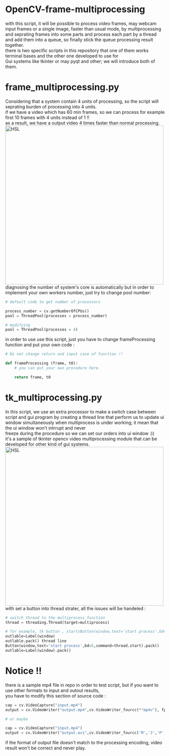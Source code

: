 # OpenCV-frame-multiprocessing
with this script, it will be possible to process video frames, may webcam input frames or a single image,
faster than usual mode, by multiprocessing and seprating frames into some parts and process each part by a thread and add
them into a queue, so finally stick the queue processing result together.\
there is two specific scripts in this repository that one of them works terminal bases and the other one developed to use for\
Gui systems like tkinter or may pyqt and other; we will introduce both of them.

# frame_multiprocessing.py
Considering that a system contain 4 units of processing, so the script will seprating burden of processing into 4 units.\
if we have a video which has 60 min frames, so we can process for example first 10 frames with 4 units instead of 1 !!\
as a result, we have a output video 4 times faster than normal processing.
<a href="https://github.com/mahdizynali/Soccer-Robot-Playground"><img src="https://s2.uupload.ir/files/screenshot_from_2023-03-03_17-43-33_bt4.png" alt="HSL" width="500"></a> \
diagnosing the number of system's core is automatically but in order to implement your own workers number, just try to change pool number: 
```python
# default code to get number of processors

process_number = cv.getNumberOfCPUs()
pool = ThreadPool(processes = process_number)
```
```python
# modifying
pool = ThreadPool(processes = 4)
```
in order to use use this script, just you have to change frameProcessing function and put your own code :
```python
# Do not change return and input case of function !!

def frameProcessing (frame, t0):
    # you can put your own procedure here.

    return frame, t0
```

# tk_multiprocessing.py
In this script, we use an extra processor to make a switch case between script and gui program by creating a thread line that 
perform us to update ui window simultaneously when multiprocess is under working; it mean that the ui window won't intrrupt and never \
freeze during the procedure so we can set our orders into ui window :)) \
it's a sample of tkinter opencv video multiprocessing module that can be developed for other kind of gui systems. \
<a href="https://github.com/mahdizynali/Soccer-Robot-Playground"><img src="https://s2.uupload.ir/files/screenshot_from_2023-03-03_18-20-48_auvd.png" alt="HSL" width="500"></a> \
with set a button into thread strater, all the issues will be handeled :
```python
# switch thread to the multiprocess function
thread = threading.Thread(target=multiprocess)

# for example, tk button , startsButton(window,text='start process',bd=5,command=thread.start).pack()
outlable=Label(window)
outlable.pack() thread line
Button(window,text='start process',bd=5,command=thread.start).pack()
outlable=Label(window).pack()
```

# Notice !!
there is a sample mp4 file in repo in order to test script, but if you want to use other formats to input and outout results, \
you have to modify this section of source code :
```python
cap = cv.VideoCapture("input.mp4")   
output = cv.VideoWriter("output.mp4",cv.VideoWriter_fourcc(*"mp4v"), fps, (width, height))  

# or maybe

cap = cv.VideoCapture("input.mp4")   
output = cv.VideoWriter("output.avi",cv.VideoWriter_fourcc('M','J','P','G'), fps, (width, height)) 
```
if the format of output file doesn't match to the processing encoding, video result won't be correct and never play.
